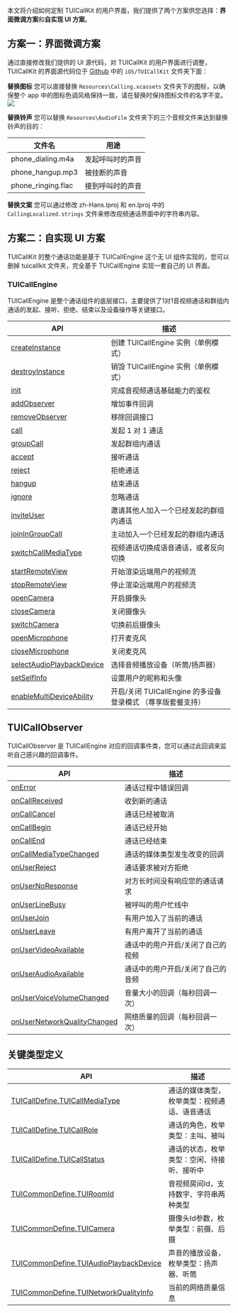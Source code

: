 ﻿本文将介绍如何定制 TUICallKit 的用户界面，我们提供了两个方案供您选择：**界面微调方案**和**自实现 UI 方案**。

## 方案一：界面微调方案
通过直接修改我们提供的 UI 源代码，对 TUICallKit 的用户界面进行调整，TUICallKit 的界面源代码位于 [Github](https://github.com/tencentyun/TUICalling) 中的 `iOS/TUICallKit` 文件夹下面：

**替换图标**
您可以直接替换 `Resources\Calling.xcassets` 文件夹下的图标，以确保整个 app 中的图标色调风格保持一致，请在替换时保持图标文件的名字不变。
![](https://qcloudimg.tencent-cloud.cn/raw/b2babc3d6136f141abb7e035fccc9bab.png)

**替换铃声**
您可以替换 `Resources\AudioFile` 文件夹下的三个音频文件来达到替换铃声的目的：

| 文件名 | 用途 | 
|---------|---------|
| phone_dialing.m4a | 发起呼叫时的声音 | 
| phone_hangup.mp3 | 被挂断的声音 | 
| phone_ringing.flac | 接到呼叫时的声音 | 

**替换文案**
您可以通过修改 zh-Hans.lproj 和 en.lproj 中的 `CallingLocalized.strings` 文件来修改视频通话界面中的字符串内容。


## 方案二：自实现 UI 方案
TUICallKit 的整个通话功能是基于 TUICallEngine 这个无 UI 组件实现的，您可以删掉 tuicallkit 文件夹，完全基于 TUICallEngine 实现一套自己的 UI 界面。

### TUICallEngine
TUICallEngine 是整个通话组件的底层接口，主要提供了1对1音视频通话和群组内通话的发起、接听、拒绝、结束以及设备操作等关键接口。

| API | 描述 |
|-----|-----|
| [createInstance](#createInstance) | 创建 TUICallEngine 实例（单例模式）|
| [destroyInstance](#destroyInstance) | 销毁 TUICallEngine 实例（单例模式）|
| [init](#init) | 完成音视频通话基础能力的鉴权|
| [addObserver](#addObserver) | 增加事件回调|
| [removeObserver](#removeObserver) | 移除回调接口|
| [call](#call) | 发起 1 对 1 通话|
| [groupCall](#groupCall) | 发起群组内通话|
| [accept](#accept) | 接听通话 |
| [reject](#reject) | 拒绝通话 |
| [hangup](#hangup) | 结束通话|
| [ignore](#ignore) | 忽略通话|
| [inviteUser](#inviteUser) | 邀请其他人加入一个已经发起的群组内通话 |
| [joinInGroupCall](#joinInGroupCall) | 主动加入一个已经发起的群组内通话 |
| [switchCallMediaType](#switchCallMediaType) | 视频通话切换成语音通话，或者反向切换|
| [startRemoteView](#startRemoteView) | 开始渲染远端用户的视频流 |
| [stopRemoteView](#stopRemoteView) | 停止渲染远端用户的视频流 |
| [openCamera](#openCamera) | 开启摄像头|
| [closeCamera](#closeCamera) | 关闭摄像头|
| [switchCamera](#switchCamera) | 切换前后摄像头|
| [openMicrophone](#openMicrophone) | 打开麦克风|
| [closeMicrophone](#closeMicrophone) | 关闭麦克风|
| [selectAudioPlaybackDevice](#selectAudioPlaybackDevice) | 选择音频播放设备（听筒/扬声器）|
| [setSelfInfo](#setSelfInfo) | 设置用户的昵称和头像|
| [enableMultiDeviceAbility](#enableMultiDeviceAbility) | 开启/关闭 TUICallEngine 的多设备登录模式 （尊享版套餐支持）|

## TUICallObserver 
TUICallObserver 是 TUICallEngine 对应的回调事件类，您可以通过此回调来监听自己感兴趣的回调事件。

| API | 描述 |
|-----|-----|
| [onError](#onError) | 通话过程中错误回调|
| [onCallReceived](#onCallReceived) | 收到新的通话|
| [onCallCancel](#onCallCancel) | 通话已经被取消 |
| [onCallBegin](#onCallBegin) | 通话已经开始|
| [onCallEnd](#onCallEnd) | 通话已经结束|
| [onCallMediaTypeChanged](#onCallMediaTypeChanged) | 通话的媒体类型发生改变的回调|
| [onUserReject](#onUserReject) |  通话要求被对方拒绝 |
| [onUserNoResponse](#onUserNoResponse) |  对方长时间没有响应您的通话请求|
| [onUserLineBusy](#onUserLineBusy) | 被呼叫的用户忙线中|
| [onUserJoin](#onUserJoin) | 有用户加入了当前的通话 |
| [onUserLeave](#onUserLeave) | 有用户离开了当前的通话 |
| [onUserVideoAvailable](#onUserVideoAvailable) | 通话中的用户开启/关闭了自己的视频|
| [onUserAudioAvailable](#onUserAudioAvailable) | 通话中的用户开启/关闭了自己的音频|
| [onUserVoiceVolumeChanged](#onUserVoiceVolumeChanged) | 音量大小的回调（每秒回调一次） |
| [onUserNetworkQualityChanged](#onUserNetworkQualityChanged) | 网络质量的回调（每秒回调一次）|


## 关键类型定义
| API | 描述 |
|-----|-----|
| [TUICallDefine.TUICallMediaType]() | 通话的媒体类型，枚举类型：视频通话、语音通话 |
| [TUICallDefine.TUICallRole]() | 通话的角色，枚举类型：主叫、被叫 |
| [TUICallDefine.TUICallStatus]() | 通话的状态，枚举类型：空闲、待接听、接听中 |
| [TUICommonDefine.TUIRoomId]() | 音视频房间Id，支持数字、字符串两种类型 |
| [TUICommonDefine.TUICamera]() | 摄像头Id参数，枚举类型：前摄、后摄|
| [TUICommonDefine.TUIAudioPlaybackDevice]() | 声音的播放设备，枚举类型：扬声器、听筒 |
| [TUICommonDefine.TUINetworkQualityInfo]() | 当前的网络质量信息 |